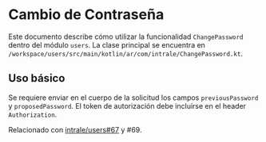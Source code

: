 # Cambio de Contraseña

Este documento describe cómo utilizar la funcionalidad `ChangePassword` dentro del módulo `users`. La clase principal se encuentra en `/workspace/users/src/main/kotlin/ar/com/intrale/ChangePassword.kt`.

## Uso básico
Se requiere enviar en el cuerpo de la solicitud los campos `previousPassword` y `proposedPassword`. El token de autorización debe incluirse en el header `Authorization`.

Relacionado con [intrale/users#67](https://github.com/intrale/users/issues/67) y #69.
